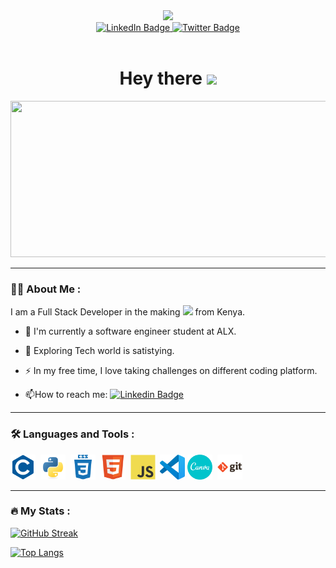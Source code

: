 <div id="header" align="center">
  <img src="https://gifdb.com/images/high/ai-humanoid-girl-neon-0byngj723ojhu25b.gif" width="120"/>

  

 <div id="header">
  <a href="https://www.linkedin.com/in/diana-wangui-8967a0253/">
    <img src="https://img.shields.io/badge/LinkedIn-blue?style=for-the-badge&logo=linkedin&logoColor=white" alt="LinkedIn Badge"/>
  </a>
  <a href="https://x.com/diana_velmah?t=1ICm0jtzeDPZH20jZP-xsg&s=09">
    <img src="https://img.shields.io/badge/Twitter-blue?style=for-the-badge&logo=twitter&logoColor=white" alt="Twitter Badge"/>
  </a>
</div>



<img src="https://komarev.com/ghpvc/?username=DianaWangui&style=flat-square&color=blue" alt=""/>



<h1>
  Hey there
  <img src="https://media.giphy.com/media/hvRJCLFzcasrR4ia7z/giphy.gif" width="30px"/>
</h1>
</div>




<div align="center">
  <img src="https://d3kjluh73b9h9o.cloudfront.net/original/4X/4/1/7/4175f677bdd6f6e3b6a572bbe5b104e6de35ea09.gif" width="600" height="250"/>
  
</div>




---

### :woman_technologist: About Me :
I am a Full Stack Developer in the making <img src="https://media.giphy.com/media/WUlplcMpOCEmTGBtBW/giphy.gif" width="30"> from Kenya.
- :telescope: I'm currently a software engineer student at ALX.

- :seedling: Exploring Tech world is satistying.

- :zap: In my free time, I love taking challenges on different coding platform.

- :mailbox:How to reach me: [![Linkedin Badge](https://img.shields.io/badge/-diana-blue?style=flat&logo=Linkedin&logoColor=white)](https://www.linkedin.com/in/diana-wangui-8967a0253/)




---

### :hammer_and_wrench: Languages and Tools :

<div>
  <img src="https://github.com/devicons/devicon/blob/master/icons/c/c-plain.svg" title="C" alt="C" width="40" height="40"/>&nbsp;
  <img src="https://github.com/devicons/devicon/blob/master/icons/python/python-original.svg" title="Python" alt="Python" width="40" height="40"/>&nbsp;
  <img src="https://github.com/devicons/devicon/blob/master/icons/css3/css3-plain-wordmark.svg"  title="CSS3" alt="CSS" width="40" height="40"/>&nbsp;
  <img src="https://github.com/devicons/devicon/blob/master/icons/html5/html5-original.svg" title="HTML5" alt="HTML" width="40" height="40"/>&nbsp;
  <img src="https://github.com/devicons/devicon/blob/master/icons/javascript/javascript-original.svg" title="JavaScript" alt="JavaScript" width="40" height="40"/>&nbsp;
  <img src="https://github.com/devicons/devicon/blob/master/icons/vscode/vscode-original.svg" title="vscode" **alt="vscode" width="40" height="40"/>
  <img src="https://github.com/devicons/devicon/blob/master/icons/canva/canva-original.svg" title="Canva" alt="Canva" width="40" height="40"/>&nbsp;
  <img src="https://github.com/devicons/devicon/blob/master/icons/git/git-original-wordmark.svg" title="Git" **alt="Git" width="40" height="40"/>

  
  
  
</div>



---

### :fire: My Stats :
[![GitHub Streak](https://github-readme-streak-stats.herokuapp.com?user=DianaWangui&theme=dark)](https://git.io/streak-stats)

[![Top Langs](https://github-readme-stats.vercel.app/api/top-langs/?username=DianaWangui&layout=compact&theme=vision-friendly-dark)](https://github.com/anuraghazra/github-readme-stats)
